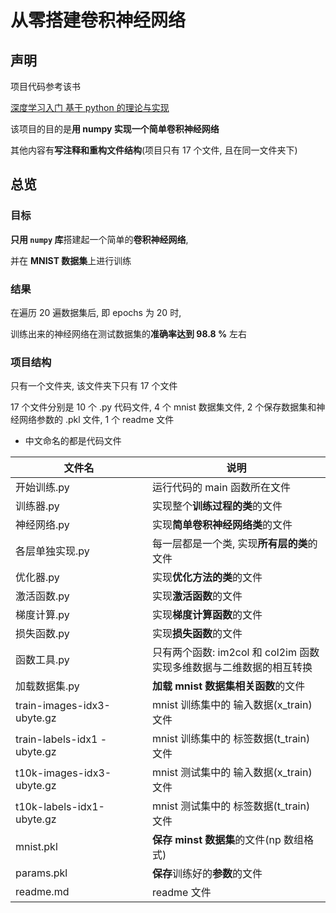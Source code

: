 # 从零搭建卷积神经网络

## 声明

项目代码参考该书

[深度学习入门 基于 python 的理论与实现](https://www.ituring.com.cn/book/1921)

该项目的目的是**用 numpy 实现一个简单卷积神经网络**

其他内容有**写注释和重构文件结构**(项目只有 17 个文件, 且在同一文件夹下)

## 总览

### 目标

**只用 `numpy` 库**搭建起一个简单的**卷积神经网络**,

并在 **MNIST 数据集**上进行训练

### 结果

在遍历 20 遍数据集后, 即 epochs 为 20 时,

训练出来的神经网络在测试数据集的**准确率达到 98.8 %** 左右

### 项目结构

只有一个文件夹, 该文件夹下只有 17 个文件

17 个文件分别是 10 个 .py 代码文件, 4 个 mnist 数据集文件, 2 个保存数据集和神经网络参数的 .pkl 文件, 1 个 readme 文件

* 中文命名的都是代码文件

| 文件名                      | 说明                                                         |
| --------------------------- | ------------------------------------------------------------ |
| 开始训练.py                 | 运行代码的 main 函数所在文件                                 |
| 训练器.py                   | 实现整个**训练过程的类**的文件                               |
| 神经网络.py                 | 实现**简单卷积神经网络类**的文件                             |
| 各层单独实现.py             | 每一层都是一个类, 实现**所有层的类**的文件                   |
| 优化器.py                   | 实现**优化方法的类**的文件                                   |
| 激活函数.py                 | 实现**激活函数**的文件                                       |
| 梯度计算.py                 | 实现**梯度计算函数**的文件                                   |
| 损失函数.py                 | 实现**损失函数**的文件                                       |
| 函数工具.py                 | 只有两个函数: im2col 和 col2im 函数<br />实现多维数据与二维数据的相互转换 |
| 加载数据集.py               | **加载 mnist 数据集相关函数**的文件                          |
| train-images-idx3-ubyte.gz  | mnist 训练集中的 输入数据(x_train) 文件                      |
| train-labels-idx1 -ubyte.gz | mnist 训练集中的 标签数据(t_train) 文件                      |
| t10k-images-idx3-ubyte.gz   | mnist 测试集中的 输入数据(x_train) 文件                      |
| t10k-labels-idx1-ubyte.gz   | mnist 测试集中的 标签数据(t_train) 文件                      |
| mnist.pkl                   | **保存 minst 数据集**的文件(np 数组格式)                     |
| params.pkl                  | **保存**训练好的**参数**的文件                               |
| readme.md                   | readme 文件                                                  |

